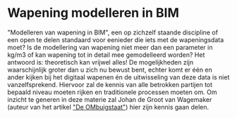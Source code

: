 # Wapening modelleren in BIM
"Modelleren van wapening in BIM", een op zichzelf staande discipline of een open te delen standaard voor eenieder die iets met de wapeningsdata moet? Is de modellering van wapening niet meer dan een parameter in kg/m3 of kan wapening tot in detail mee gemodelleerd worden? Het antwoord is: theoretisch kan vrijwel alles! De mogelijkheden zijn waarschijnlijk groter dan u zich nu bewust bent, echter komt er één en ander kijken bij het digitaal wapenen én de uitwisseling van deze data is niet vanzelfsprekend. Hiervoor zal de kennis van alle betrokken partijen tot bepaald niveau moeten rijken en traditionele processen moeten om. Om inzicht te generen in deze materie zal Johan de Groot van Wagemaker (auteur van het artikel <a href="http://www.wagemaker.nl/wp-content/uploads/2014/11/de-OMbuigstaat-Wagemaker-kl.pdf" target="_blank">"De OMbuigstaat"</a>) hier zijn kennis gaan delen.
